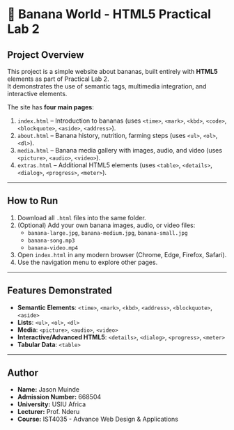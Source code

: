 # 🍌 Banana World - HTML5 Practical Lab 2

## Project Overview
This project is a simple website about bananas, built entirely with **HTML5** elements as part of Practical Lab 2.  
It demonstrates the use of semantic tags, multimedia integration, and interactive elements.

The site has **four main pages**:
1. `index.html` – Introduction to bananas (uses `<time>`, `<mark>`, `<kbd>`, `<code>`, `<blockquote>`, `<aside>`, `<address>`).
2. `about.html` – Banana history, nutrition, farming steps (uses `<ul>`, `<ol>`, `<dl>`).
3. `media.html` – Banana media gallery with images, audio, and video (uses `<picture>`, `<audio>`, `<video>`).
4. `extras.html` – Additional HTML5 elements (uses `<table>`, `<details>`, `<dialog>`, `<progress>`, `<meter>`).

---

## How to Run
1. Download all `.html` files into the same folder.
2. (Optional) Add your own banana images, audio, or video files:
   - `banana-large.jpg`, `banana-medium.jpg`, `banana-small.jpg`
   - `banana-song.mp3`
   - `banana-video.mp4`
3. Open `index.html` in any modern browser (Chrome, Edge, Firefox, Safari).
4. Use the navigation menu to explore other pages.

---

## Features Demonstrated
- **Semantic Elements**: `<time>`, `<mark>`, `<kbd>`, `<address>`, `<blockquote>`, `<aside>`
- **Lists**: `<ul>`, `<ol>`, `<dl>`
- **Media**: `<picture>`, `<audio>`, `<video>`
- **Interactive/Advanced HTML5**: `<details>`, `<dialog>`, `<progress>`, `<meter>`
- **Tabular Data**: `<table>`

---

## Author
- **Name:** Jason Muinde  
- **Admission Number:** 668504  
- **University:** USIU Africa  
- **Lecturer:** Prof. Nderu 
- **Course:** IST4035 - Advance Web Design & Applications
